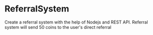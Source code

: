 # ReferralSystem
Create a referral system with the help of Nodejs and REST API. Referral system will send 50 coins to the user's direct referral
